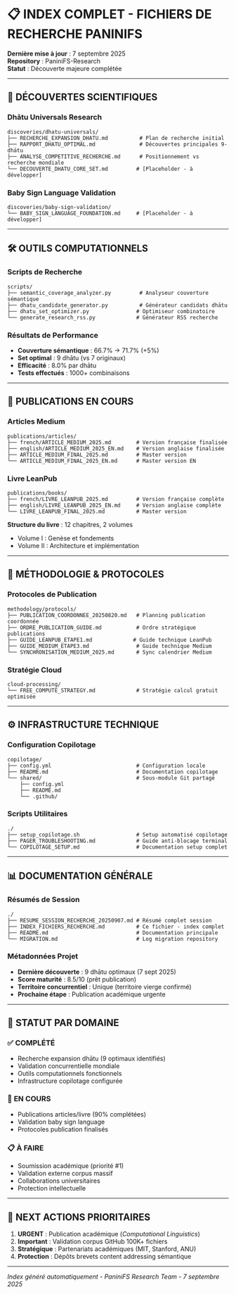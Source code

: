 # 📋 INDEX COMPLET - FICHIERS DE RECHERCHE PANINIFS

**Dernière mise à jour** : 7 septembre 2025  
**Repository** : PaniniFS-Research  
**Statut** : Découverte majeure complétée

---

## 🧬 DÉCOUVERTES SCIENTIFIQUES

### **Dhātu Universals Research**
```
discoveries/dhatu-universals/
├── RECHERCHE_EXPANSION_DHATU.md          # Plan de recherche initial
├── RAPPORT_DHATU_OPTIMAL.md              # Découvertes principales 9-dhātu
├── ANALYSE_COMPETITIVE_RECHERCHE.md      # Positionnement vs recherche mondiale
└── DECOUVERTE_DHATU_CORE_SET.md         # [Placeholder - à développer]
```

### **Baby Sign Language Validation**
```
discoveries/baby-sign-validation/
└── BABY_SIGN_LANGUAGE_FOUNDATION.md     # [Placeholder - à développer]
```

---

## 🛠️ OUTILS COMPUTATIONNELS

### **Scripts de Recherche**
```
scripts/
├── semantic_coverage_analyzer.py         # Analyseur couverture sémantique
├── dhatu_candidate_generator.py          # Générateur candidats dhātu  
├── dhatu_set_optimizer.py               # Optimiseur combinatoire
└── generate_research_rss.py             # Générateur RSS recherche
```

### **Résultats de Performance**
- **Couverture sémantique** : 66.7% → 71.7% (+5%)
- **Set optimal** : 9 dhātu (vs 7 originaux)
- **Efficacité** : 8.0% par dhātu
- **Tests effectués** : 1000+ combinaisons

---

## 📖 PUBLICATIONS EN COURS

### **Articles Medium**
```
publications/articles/
├── french/ARTICLE_MEDIUM_2025.md        # Version française finalisée
├── english/ARTICLE_MEDIUM_2025_EN.md    # Version anglaise finalisée  
├── ARTICLE_MEDIUM_FINAL_2025.md         # Master version
└── ARTICLE_MEDIUM_FINAL_2025_EN.md      # Master version EN
```

### **Livre LeanPub**
```
publications/books/
├── french/LIVRE_LEANPUB_2025.md         # Version française complète
├── english/LIVRE_LEANPUB_2025_EN.md     # Version anglaise complète
└── LIVRE_LEANPUB_FINAL_2025.md          # Master version
```

**Structure du livre** : 12 chapitres, 2 volumes
- Volume I : Genèse et fondements  
- Volume II : Architecture et implémentation

---

## 🚀 MÉTHODOLOGIE & PROTOCOLES

### **Protocoles de Publication**
```
methodology/protocols/
├── PUBLICATION_COORDONNEE_20250820.md   # Planning publication coordonnée
├── ORDRE_PUBLICATION_GUIDE.md           # Ordre stratégique publications
├── GUIDE_LEANPUB_ETAPE1.md             # Guide technique LeanPub
├── GUIDE_MEDIUM_ETAPE3.md               # Guide technique Medium
└── SYNCHRONISATION_MEDIUM_2025.md       # Sync calendrier Medium
```

### **Stratégie Cloud**
```
cloud-processing/
└── FREE_COMPUTE_STRATEGY.md             # Stratégie calcul gratuit optimisée
```

---

## ⚙️ INFRASTRUCTURE TECHNIQUE

### **Configuration Copilotage**
```
copilotage/
├── config.yml                           # Configuration locale
├── README.md                            # Documentation copilotage
└── shared/                              # Sous-module Git partagé
    ├── config.yml
    ├── README.md  
    └── .github/
```

### **Scripts Utilitaires**
```
./
├── setup_copilotage.sh                  # Setup automatisé copilotage
├── PAGER_TROUBLESHOOTING.md             # Guide anti-blocage terminal
└── COPILOTAGE_SETUP.md                  # Documentation setup complet
```

---

## 📊 DOCUMENTATION GÉNÉRALE

### **Résumés de Session**
```
./
├── RESUME_SESSION_RECHERCHE_20250907.md # Résumé complet session
├── INDEX_FICHIERS_RECHERCHE.md          # Ce fichier - index complet
├── README.md                            # Documentation principale
└── MIGRATION.md                         # Log migration repository
```

### **Métadonnées Projet**
- **Dernière découverte** : 9 dhātu optimaux (7 sept 2025)
- **Score maturité** : 8.5/10 (prêt publication)
- **Territoire concurrentiel** : Unique (territoire vierge confirmé)
- **Prochaine étape** : Publication académique urgente

---

## 🎯 STATUT PAR DOMAINE

### ✅ **COMPLÉTÉ** 
- Recherche expansion dhātu (9 optimaux identifiés)
- Validation concurrentielle mondiale  
- Outils computationnels fonctionnels
- Infrastructure copilotage configurée

### 🔄 **EN COURS**
- Publications articles/livre (90% complétées)
- Validation baby sign language
- Protocoles publication finalisés

### 📋 **À FAIRE**
- Soumission académique (priorité #1)
- Validation externe corpus massif
- Collaborations universitaires
- Protection intellectuelle

---

## 🚀 NEXT ACTIONS PRIORITAIRES

1. **URGENT** : Publication académique (*Computational Linguistics*)
2. **Important** : Validation corpus GitHub 100K+ fichiers  
3. **Stratégique** : Partenariats académiques (MIT, Stanford, ANU)
4. **Protection** : Dépôts brevets content addressing sémantique

---

*Index généré automatiquement - PaniniFS Research Team - 7 septembre 2025*
